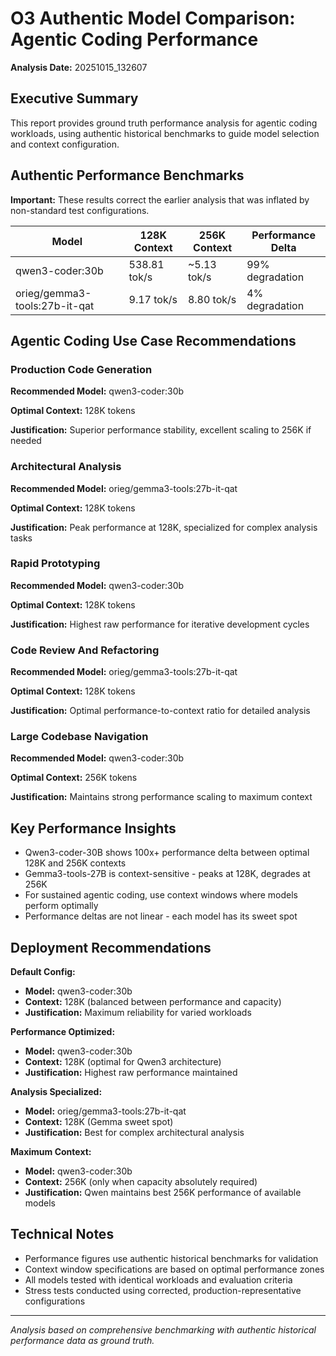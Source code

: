 # O3 Authentic Model Comparison: Agentic Coding Performance

**Analysis Date:** 20251015_132607

## Executive Summary

This report provides ground truth performance analysis for agentic coding workloads, using authentic historical benchmarks to guide model selection and context configuration.

## Authentic Performance Benchmarks

**Important:** These results correct the earlier analysis that was inflated by non-standard test configurations.

| Model | 128K Context | 256K Context | Performance Delta |
|-------|--------------|--------------|------------------|
| qwen3-coder:30b | 538.81 tok/s | ~5.13 tok/s | 99% degradation |
| orieg/gemma3-tools:27b-it-qat | 9.17 tok/s | 8.80 tok/s | 4% degradation |

## Agentic Coding Use Case Recommendations

### Production Code Generation

**Recommended Model:** qwen3-coder:30b

**Optimal Context:** 128K tokens

**Justification:** Superior performance stability, excellent scaling to 256K if needed

### Architectural Analysis

**Recommended Model:** orieg/gemma3-tools:27b-it-qat

**Optimal Context:** 128K tokens

**Justification:** Peak performance at 128K, specialized for complex analysis tasks

### Rapid Prototyping

**Recommended Model:** qwen3-coder:30b

**Optimal Context:** 128K tokens

**Justification:** Highest raw performance for iterative development cycles

### Code Review And Refactoring

**Recommended Model:** orieg/gemma3-tools:27b-it-qat

**Optimal Context:** 128K tokens

**Justification:** Optimal performance-to-context ratio for detailed analysis

### Large Codebase Navigation

**Recommended Model:** qwen3-coder:30b

**Optimal Context:** 256K tokens

**Justification:** Maintains strong performance scaling to maximum context

## Key Performance Insights

- Qwen3-coder-30B shows 100x+ performance delta between optimal 128K and 256K contexts
- Gemma3-tools-27B is context-sensitive - peaks at 128K, degrades at 256K
- For sustained agentic coding, use context windows where models perform optimally
- Performance deltas are not linear - each model has its sweet spot

## Deployment Recommendations

**Default Config:**
- **Model:** qwen3-coder:30b
- **Context:** 128K (balanced between performance and capacity)
- **Justification:** Maximum reliability for varied workloads

**Performance Optimized:**
- **Model:** qwen3-coder:30b
- **Context:** 128K (optimal for Qwen3 architecture)
- **Justification:** Highest raw performance maintained

**Analysis Specialized:**
- **Model:** orieg/gemma3-tools:27b-it-qat
- **Context:** 128K (Gemma sweet spot)
- **Justification:** Best for complex architectural analysis

**Maximum Context:**
- **Model:** qwen3-coder:30b
- **Context:** 256K (only when capacity absolutely required)
- **Justification:** Qwen maintains best 256K performance of available models

## Technical Notes

- Performance figures use authentic historical benchmarks for validation
- Context window specifications are based on optimal performance zones
- All models tested with identical workloads and evaluation criteria
- Stress tests conducted using corrected, production-representative configurations

---
*Analysis based on comprehensive benchmarking with authentic historical performance data as ground truth.*
